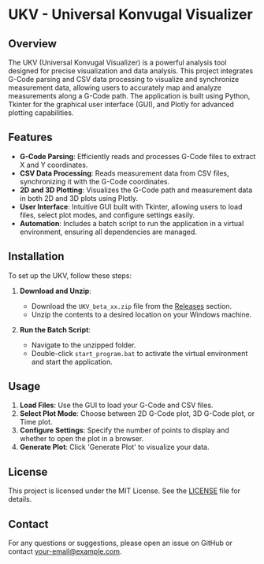 # UKV - Universal Konvugal Visualizer

## Overview
The UKV (Universal Konvugal Visualizer) is a powerful analysis tool designed for precise visualization and data analysis. This project integrates G-Code parsing and CSV data processing to visualize and synchronize measurement data, 
allowing users to accurately map and analyze measurements along a G-Code path. The application is built using Python, Tkinter for the graphical user interface (GUI), and Plotly for advanced plotting capabilities.

## Features
- **G-Code Parsing**: Efficiently reads and processes G-Code files to extract X and Y coordinates.
- **CSV Data Processing**: Reads measurement data from CSV files, synchronizing it with the G-Code coordinates.
- **2D and 3D Plotting**: Visualizes the G-Code path and measurement data in both 2D and 3D plots using Plotly.
- **User Interface**: Intuitive GUI built with Tkinter, allowing users to load files, select plot modes, and configure settings easily.
- **Automation**: Includes a batch script to run the application in a virtual environment, ensuring all dependencies are managed.

## Installation
To set up the UKV, follow these steps:

1. **Download and Unzip**:
    - Download the `UKV_beta_xx.zip` file from the [Releases](https://github.com/duha887b/UKV_beta/releases) section.
    - Unzip the contents to a desired location on your Windows machine.

2. **Run the Batch Script**:
    - Navigate to the unzipped folder.
    - Double-click `start_program.bat` to activate the virtual environment and start the application.

## Usage
1. **Load Files**: Use the GUI to load your G-Code and CSV files.
2. **Select Plot Mode**: Choose between 2D G-Code plot, 3D G-Code plot, or Time plot.
3. **Configure Settings**: Specify the number of points to display and whether to open the plot in a browser.
4. **Generate Plot**: Click 'Generate Plot' to visualize your data.


## License
This project is licensed under the MIT License. See the [LICENSE](LICENSE) file for details.

## Contact
For any questions or suggestions, please open an issue on GitHub or contact [your-email@example.com](client01.server@gmail.com).


